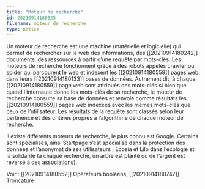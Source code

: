 ```yaml
---
title: "Moteur de recherche"
id: 20210914180525
filename: moteur_de_recherche
type: notice
---
```


Un moteur de recherche est une machine (matérielle et logicielle) qui permet de rechercher sur le web des informations, des [[20210914180242]] documents, des ressources à partir d’une requête par mots-clés. Les moteurs de recherche fonctionnent grâce à des robots appelés crawler ou spider qui parcourent le web et indexent les [[20210914180559]] pages web dans leurs [[20210914180133]] bases de données. 
Autrement dit, à chaque [[20210914180559]] page web sont attribués des mots-clés si bien que quand l’internaute donne les mots-clés de sa recherche, le moteur de recherche consulte sa base de données et renvoie comme résultats les [[20210914180559]] pages web indexées avec les mêmes mots-clés que ceux de l’utilisateur. Les résultats de la requête sont classés selon leur pertinence et des critères propres à l’algorithme de chaque moteur de recherche. 

Il existe différents moteurs de recherche, le plus connu est Google. Certains sont spécialisés, ainsi Startpage s’est spécialisé dans la protection des données et l’anonymat de ses utilisateurs ; Ecosia et Lilo dans l’écologie et la solidarité (à chaque recherche, un arbre est planté ou de l’argent est reversé à des associations).

Voir : [[20210914180552]] Opérateurs booléens, [[20210914180747]] Troncature


